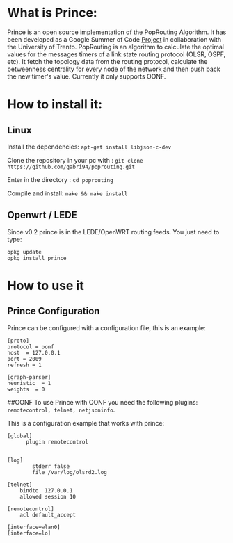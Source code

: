 # What is Prince:
Prince is an open source implementation of the PopRouting Algorithm. It has been developed as a Google Summer of Code [Project](https://summerofcode.withgoogle.com/projects/#5453035123769344) in collaboration with the University of Trento.
PopRouting is an algorithm to calculate the optimal values for the messages timers of a link state routing protocol (OLSR, OSPF, etc).
It fetch the topology data from the routing protocol, calculate the betweenness centrality for every node of the network and then push back the new timer's value. Currently it only supports OONF.


# How to install it:
## Linux
Install the dependencies: 
`apt-get install libjson-c-dev`

Clone the repository in your pc with :
`git clone https://github.com/gabri94/poprouting.git`

Enter in the directory :
`cd poprouting`

Compile and install:
`make && make install`



## Openwrt / LEDE
Since v0.2 prince is in the LEDE/OpenWRT routing feeds.
You just need to type:
```
opkg update
opkg install prince
```
# How to use it
## Prince Configuration
Prince can be configured with a configuration file, this is an example:
```
[proto]
protocol = oonf
host  = 127.0.0.1
port = 2009
refresh = 1

[graph-parser]
heuristic  = 1
weights  = 0

```


##OONF
To use Prince with OONF you need the following plugins: `remotecontrol, telnet, netjsoninfo`.

This is a configuration example that works with prince:
```
[global]
      plugin remotecontrol


[log]
        stderr false
        file /var/log/olsrd2.log

[telnet]
	bindto	127.0.0.1
	allowed session 10

[remotecontrol]
	acl	default_accept

[interface=wlan0]
[interface=lo]
```

